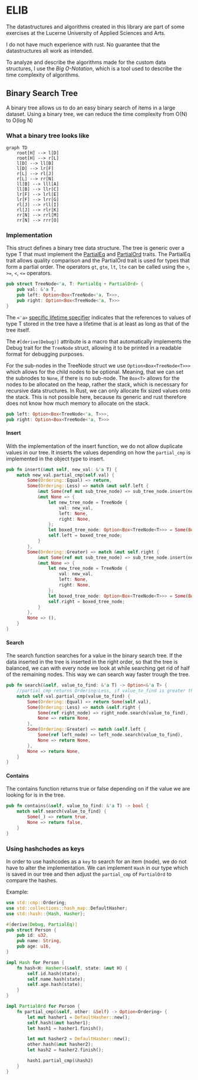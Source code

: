 # ELIB

The datastructures and algorithms created in this library are part of some exercises at the Lucerne University of Applied Sciences and Arts.

I do not have much experience with rust. No guarantee that the datastructures all work as intended.

To analyze and describe the algorithms made for the custom data structures, I use the
*Big O-Notation*, which is a tool used to describe the time complexity of algorithms.

## Binary Search Tree

A binary tree allows us to do an easy binary search of items in a large dataset.
Using a binary tree, we can reduce the time complexity from O(N) to O(log N)

### What a binary tree looks like

```mermaid
graph TD
    root[H] --> l[D]
    root[H] --> r[L]
    l[D] --> ll[B]
    l[D] --> lr[F]
    r[L] --> rl[J]
    r[L] --> rr[N]
    ll[B] --> lll[A]
    ll[B] --> llr[C]
    lr[F] --> lrl[E]
    lr[F] --> lrr[G]
    rl[J] --> rll[I]
    rl[J] --> rlr[K]
    rr[N] --> rrl[M]
    rr[N] --> rrr[O]
```

### Implementation

This struct defines a binary tree data structure. The tree is generic over a type T that must
implement the [PartialEq](https://doc.rust-lang.org/std/cmp/trait.PartialEq.html) and 
[PartialOrd](https://doc.rust-lang.org/std/cmp/trait.PartialOrd.html) traits.
The PartialEq trait allows quality comparison and the PartialOrd trait is used for types that form a partial order. The operators `gt`, `gte`, `lt`, `lte` can be called using the `>`, `>=`, `<`, `<=` operators.

```rust
pub struct TreeNode<'a, T: PartialEq + PartialOrd> {     
    pub val: &'a T,
    pub left: Option<Box<TreeNode<'a, T>>>,
    pub right: Option<Box<TreeNode<'a, T>>>
}
```

The `<'a>` [specific lifetime specifier](https://doc.rust-lang.org/rust-by-example/scope/lifetime/explicit.html) indicates that the references to values of type T stored in the tree have a lifetime that is at least as long as that of the tree itself.

The `#[derive(Debug)]` attribute is a macro that automatically implements the Debug trait for
the `TreeNode` struct, allowing it to be printed in a readable format for debugging purposes.

For the sub-nodes in the TreeNode struct we use `Option<Box<TreeNode<T>>>` which allows for the child nodes to be optional. 
Meaning, that we can set the subnodes to `None`, if there is no sub-node. The `Box<T>` allows for the nodes to be allocated
on the heap, rather the stack, which is necessary for recursive data structures. 
In Rust, we can only allocate fix sized values onto the stack. This is not possible here, because its generic and rust therefore
does not know how much memory to allocate on the stack.

```rust
pub left: Option<Box<TreeNode<'a, T>>>,
pub right: Option<Box<TreeNode<'a, T>>>
```

#### Insert

With the implementation of the insert function, we do not allow duplicate values in our tree. It inserts the values depending on how the `partial_cmp` is implemented in the object type to insert.

```rust
pub fn insert(&mut self, new_val: &'a T) {
    match new_val.partial_cmp(self.val) {
        Some(Ordering::Equal) => return,
        Some(Ordering::Less) => match &mut self.left {
            &mut Some(ref mut sub_tree_node) => sub_tree_node.insert(new_val),
            &mut None => {
                let new_tree_node = TreeNode {
                    val: new_val,
                    left: None,
                    right: None,
                };
                let boxed_tree_node: Option<Box<TreeNode<T>>> = Some(Box::new(new_tree_node));
                self.left = boxed_tree_node;
            }
        },
        Some(Ordering::Greater) => match &mut self.right {
            &mut Some(ref mut sub_tree_node) => sub_tree_node.insert(new_val),
            &mut None => {
                let new_tree_node = TreeNode {
                    val: new_val,
                    left: None,
                    right: None,
                };
                let boxed_tree_node: Option<Box<TreeNode<T>>> = Some(Box::new(new_tree_node));
                self.right = boxed_tree_node;
            }
        },
        None => (),
    }
}
```
#### Search

The search function searches for a value in the binary search tree. If the data inserted in the tree is inserted in the right order, so that the tree is balanced, we can with every node we look at while searching get rid of half of the remaining nodes. This way we can search way faster trough the tree.

```rust
pub fn search(&self, value_to_find: &'a T) -> Option<&'a T> {
    //partial_cmp returns Ordering:Less, if value_to_find is greater than self.val
    match self.val.partial_cmp(value_to_find) {
        Some(Ordering::Equal) => return Some(self.val),
        Some(Ordering::Less) => match &self.right {
            Some(ref right_node) => right_node.search(value_to_find),
            None => return None,
        },
        Some(Ordering::Greater) => match &self.left {
            Some(ref left_node) => left_node.search(value_to_find),
            None => return None,
        },
        None => return None,
    }
}
```

#### Contains

The contains function returns true or false depending on if the value we are looking for is in the tree.

```rust
pub fn contains(&self, value_to_find: &'a T) -> bool {
    match self.search(value_to_find) {
        Some(_) => return true,
        None => return false,
    }
}
```

### Using hashchodes as keys

In order to use hashcodes as a `key` to search for an item (node), we do not have to alter the implementation. We can implement `Hash` in our type which is saved in our tree and then adjust the `partial_cmp` of `PartialOrd` to compare the hashes.

Example:
```rust
use std::cmp::Ordering;
use std::collections::hash_map::DefaultHasher;
use std::hash::{Hash, Hasher};

#[derive(Debug, PartialEq)]
pub struct Person {
    pub id: u32,
    pub name: String,
    pub age: u16,
}

impl Hash for Person {
    fn hash<H: Hasher>(&self, state: &mut H) {
        self.id.hash(state);
        self.name.hash(state);
        self.age.hash(state);
    }
}

impl PartialOrd for Person {
    fn partial_cmp(&self, other: &Self) -> Option<Ordering> {
        let mut hasher1 = DefaultHasher::new();
        self.hash(&mut hasher1);
        let hash1 = hasher1.finish();

        let mut hasher2 = DefaultHasher::new();
        other.hash(&mut hasher2);
        let hash2 = hasher2.finish();

        hash1.partial_cmp(&hash2)
    }
}
```